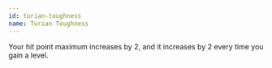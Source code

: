 ```yaml
---
id: turian-toughness
name: Turian Toughness
---
```

Your hit point maximum increases by 2, and it increases by 2 every time you gain a level.